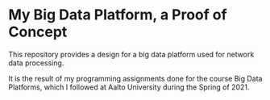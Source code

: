 # My Big Data Platform, a Proof of Concept

This repository provides a design for a big data platform used for network data processing.

It is the result of my programming assignments done for the course Big Data Platforms, 
which I followed at Aalto University during the Spring of 2021.

